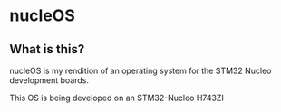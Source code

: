# nucleOS #

## What is this? ##
nucleOS is my rendition of an operating system for the STM32 Nucleo development boards.

This OS is being developed on an STM32-Nucleo H743ZI
